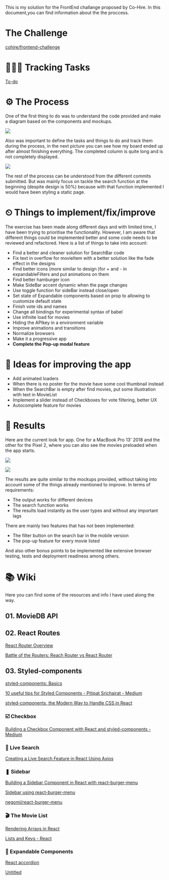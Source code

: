 This is my solution for the FrontEnd challange proposed by Co-Hire. In this document,you can find information about the the proccess.

# The Challenge

[cohire/frontend-challenge](https://github.com/cohire/frontend-challenge)

# 🤸🏻‍♂️ Tracking Tasks

[To-do](https://www.notion.so/123d85918a224cdc9378eb8919ea48ca)

# ⚙️ The Process

One of the first thing to do was to understand the code provided and make a diagram based on the components and mockups.

![](Untitled-af81beda-370b-4dcb-ab8c-788f4dcd2e9b.png)

Also was important to define the tasks and things to do and track them during the process, in the next picture you can see how my board ended up after almost finishing everything. The completed column is quite long and is not completely displayed.

![](Screenshot_2019-06-30_at_15-331b4890-0dab-492d-b415-7e953c2912bf.14.25.png)

The rest of the process can be understood from the different commits submitted. But was mainly focus on tackle the search function at the beginning (despite design is 50%) because with that function implemented I would have been styling a static page.

# ⏲ Things to implement/fix/improve

The exercise has been made along different days and with limited time, I have been trying to prioritise the functionality. However, I am aware that different things could be implemented better and some code needs to be reviewed and refactored. Here is a list of things to take into account:

- Find a better and cleaner solution for SearchBar code
- Fix text in overflow for movieItem with a better solution like the fade effect in the designs
- Find better icons (more similar to design )for + and - in expandableFilters and put animations on them
- Find better hamburger icon
- Make SideBar accent dynamic when the page changes
- Use toggle function for sideBar instead close/open
- Set state of Expandable components based on prop to allowing to customize default state
- Finish vote ids and names
- Change all bindings for experimental syntax of babel
- Use infinite load for movies
- Hiding the APIkey in a environment variable
- Improve animations and transitions
- Normalize browsers
- Make it a progressive app
- **Complete the Pop-up modal feature**

# 🥰 Ideas for improving the app

- Add animated loaders
- When there is no poster for the movie have some cool thumbnail instead
- When the SearchBar is empty after find movies, put some illustration with text in MovieList
- Implement a slider instead of Checkboxes for vote filtering, better UX
- Autocomplete feature for movies

# 🎯 Results

Here are the current look for app. One for a MacBook Pro 13' 2018 and the other for the Pixel 2, where you can also see the movies preloaded when the app starts.

![](Untitled-2d945425-ea3d-47c4-919f-c485ded6beb2.png)

![](Screenshot_2019-06-30_at_15-5cf68a58-43da-4c0c-8846-828f78a19a95.58.45.png)

The results are quite similar to the mockups provided, without taking into account some of the things already mentioned to improve. In terms of requirements:

- The output works for different devices
- The search function works
- The results load instantly as the user types and without any important lags

There are mainly two features that has not been implemented:

- The filter button on the search bar in the mobile version
- The pop-up feature for every movie listed

And also other bonus points to be implemented like extensive browser testing, tests and deployment readiness among others.

# 📚 Wiki

Here you can find some of the resources and info I have used along the way.

## 01. MovieDB API

[](https://www.themoviedb.org/settings/api)

## 02. React Routes

[React Router Overview](https://alligator.io/react/react-router/)

[Battle of the Routers: Reach Router vs React Router](https://alligator.io/react/reach-router-vs-react-router/)

## 03. Styled-components

[styled-components: Basics](https://www.styled-components.com/docs/basics#motivation)

[10 useful tips for Styled Components - Pitipat Srichairat - Medium](https://medium.com/@pitipatdop/10-useful-tips-for-styled-components-b7710b021e6a)

[styled-components, the Modern Way to Handle CSS in React](https://alligator.io/react/styled-components/)

### ☑️ Checkbox

[Building a Checkbox Component with React and styled-components - Medium](https://medium.com/@colebemis/building-a-checkbox-component-with-react-and-styled-components-8d3aa1d826dd)

### 🔎 Live Search

[Creating a Live Search Feature in React Using Axios](https://alligator.io/react/live-search-with-axios/)

### ❚ Sidebar

[Building a Sidebar Component in React with react-burger-menu](https://alligator.io/react/react-burger-menu-sidebar/)

[Sidebar using react-burger-menu](https://codesandbox.io/s/nmy6x9wrj)

[negomi/react-burger-menu](https://github.com/negomi/react-burger-menu#animations)

### 🎬 The Movie List

[Rendering Arrays in React](https://alligator.io/react/rendering-arrays-in-react/)

[Lists and Keys - React](https://reactjs.org/docs/lists-and-keys.html#keys)

### 🧩 Expandable Components

[React accordion](https://codepen.io/DNLHC/pen/BRmJrj)

[Untitled](https://codesandbox.io/s/p51vxkr7j)
